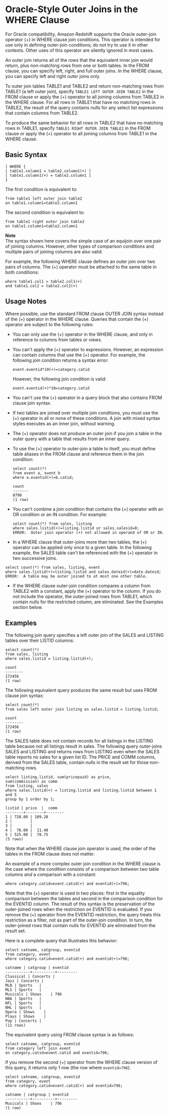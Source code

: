 # Oracle\-Style Outer Joins in the WHERE Clause<a name="r_WHERE_oracle_outer"></a>

For Oracle compatibility, Amazon Redshift supports the Oracle outer\-join operator \(\+\) in WHERE clause join conditions\. This operator is intended for use only in defining outer\-join conditions; do not try to use it in other contexts\. Other uses of this operator are silently ignored in most cases\. 

An outer join returns all of the rows that the equivalent inner join would return, plus non\-matching rows from one or both tables\. In the FROM clause, you can specify left, right, and full outer joins\. In the WHERE clause, you can specify left and right outer joins only\. 

To outer join tables TABLE1 and TABLE2 and return non\-matching rows from TABLE1 \(a left outer join\), specify `TABLE1 LEFT OUTER JOIN TABLE2` in the FROM clause or apply the \(\+\) operator to all joining columns from TABLE2 in the WHERE clause\. For all rows in TABLE1 that have no matching rows in TABLE2, the result of the query contains nulls for any select list expressions that contain columns from TABLE2\. 

To produce the same behavior for all rows in TABLE2 that have no matching rows in TABLE1, specify `TABLE1 RIGHT OUTER JOIN TABLE2` in the FROM clause or apply the \(\+\) operator to all joining columns from TABLE1 in the WHERE clause\. 

## Basic Syntax<a name="r_WHERE_oracle_outer-basic-syntax"></a>

```
[ WHERE {
[ table1.column1 = table2.column1(+) ]
[ table1.column1(+) = table2.column1 ]
}
```

The first condition is equivalent to: 

```
from table1 left outer join table2
on table1.column1=table2.column1
```

The second condition is equivalent to: 

```
from table1 right outer join table2
on table1.column1=table2.column1
```

**Note**  
The syntax shown here covers the simple case of an equijoin over one pair of joining columns\. However, other types of comparison conditions and multiple pairs of joining columns are also valid\. 

For example, the following WHERE clause defines an outer join over two pairs of columns\. The \(\+\) operator must be attached to the same table in both conditions: 

```
where table1.col1 > table2.col1(+)
and table1.col2 = table2.col2(+)
```

## Usage Notes<a name="r_WHERE_oracle_outer_usage_notes"></a>

Where possible, use the standard FROM clause OUTER JOIN syntax instead of the \(\+\) operator in the WHERE clause\. Queries that contain the \(\+\) operator are subject to the following rules: 

+ You can only use the \(\+\) operator in the WHERE clause, and only in reference to columns from tables or views\. 

+ You can't apply the \(\+\) operator to expressions\. However, an expression can contain columns that use the \(\+\) operator\. For example, the following join condition returns a syntax error: 

  ```
  event.eventid*10(+)=category.catid
  ```

  However, the following join condition is valid: 

  ```
  event.eventid(+)*10=category.catid
  ```

+ You can't use the \(\+\) operator in a query block that also contains FROM clause join syntax\. 

+ If two tables are joined over multiple join conditions, you must use the \(\+\) operator in all or none of these conditions\. A join with mixed syntax styles executes as an inner join, without warning\. 

+ The \(\+\) operator does not produce an outer join if you join a table in the outer query with a table that results from an inner query\. 

+ To use the \(\+\) operator to outer\-join a table to itself, you must define table aliases in the FROM clause and reference them in the join condition: 

  ```
  select count(*)
  from event a, event b
  where a.eventid(+)=b.catid;
  
  count
  -------
  8798
  (1 row)
  ```

+ You can't combine a join condition that contains the \(\+\) operator with an OR condition or an IN condition\. For example: 

  ```
  select count(*) from sales, listing
  where sales.listid(+)=listing.listid or sales.salesid=0;
  ERROR:  Outer join operator (+) not allowed in operand of OR or IN.
  ```

+  In a WHERE clause that outer\-joins more than two tables, the \(\+\) operator can be applied only once to a given table\. In the following example, the SALES table can't be referenced with the \(\+\) operator in two successive joins\. 

  ```
  select count(*) from sales, listing, event
  where sales.listid(+)=listing.listid and sales.dateid(+)=date.dateid;
  ERROR:  A table may be outer joined to at most one other table.
  ```

+  If the WHERE clause outer\-join condition compares a column from TABLE2 with a constant, apply the \(\+\) operator to the column\. If you do not include the operator, the outer\-joined rows from TABLE1, which contain nulls for the restricted column, are eliminated\. See the Examples section below\. 

## Examples<a name="r_WHERE_oracle_outer-examples"></a>

The following join query specifies a left outer join of the SALES and LISTING tables over their LISTID columns: 

```
select count(*)
from sales, listing
where sales.listid = listing.listid(+);

count
--------
172456
(1 row)
```

The following equivalent query produces the same result but uses FROM clause join syntax: 

```
select count(*)
from sales left outer join listing on sales.listid = listing.listid;

count
--------
172456
(1 row)
```

The SALES table does not contain records for all listings in the LISTING table because not all listings result in sales\. The following query outer\-joins SALES and LISTING and returns rows from LISTING even when the SALES table reports no sales for a given list ID\. The PRICE and COMM columns, derived from the SALES table, contain nulls in the result set for those non\-matching rows\. 

```
select listing.listid, sum(pricepaid) as price,
sum(commission) as comm
from listing, sales
where sales.listid(+) = listing.listid and listing.listid between 1 and 5
group by 1 order by 1;

listid | price  |  comm
--------+--------+--------
1 | 728.00 | 109.20
2 |        |
3 |        |
4 |  76.00 |  11.40
5 | 525.00 |  78.75
(5 rows)
```

Note that when the WHERE clause join operator is used, the order of the tables in the FROM clause does not matter\. 

An example of a more complex outer join condition in the WHERE clause is the case where the condition consists of a comparison between two table columns *and* a comparison with a constant: 

```
where category.catid=event.catid(+) and eventid(+)=796;
```

Note that the \(\+\) operator is used in two places: first in the equality comparison between the tables and second in the comparison condition for the EVENTID column\. The result of this syntax is the preservation of the outer\-joined rows when the restriction on EVENTID is evaluated\. If you remove the \(\+\) operator from the EVENTID restriction, the query treats this restriction as a filter, not as part of the outer\-join condition\. In turn, the outer\-joined rows that contain nulls for EVENTID are eliminated from the result set\. 

Here is a complete query that illustrates this behavior: 

```
select catname, catgroup, eventid
from category, event
where category.catid=event.catid(+) and eventid(+)=796;

catname | catgroup | eventid
-----------+----------+---------
Classical | Concerts |
Jazz | Concerts |
MLB | Sports   |
MLS | Sports   |
Musicals | Shows    | 796
NBA | Sports   |
NFL | Sports   |
NHL | Sports   |
Opera | Shows    |
Plays | Shows    |
Pop | Concerts |
(11 rows)
```

The equivalent query using FROM clause syntax is as follows: 

```
select catname, catgroup, eventid
from category left join event
on category.catid=event.catid and eventid=796;
```

If you remove the second \(\+\) operator from the WHERE clause version of this query, it returns only 1 row \(the row where `eventid=796`\)\. 

```
select catname, catgroup, eventid
from category, event
where category.catid=event.catid(+) and eventid=796;

catname | catgroup | eventid
-----------+----------+---------
Musicals | Shows    | 796
(1 row)
```